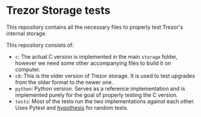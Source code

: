 # Trezor Storage tests

This repository contains all the necessary files to properly test Trezor's internal storage.

This repository consists of:

- `c`: The actual C version is implemented in the main `storage` folder, however we need some other accompanying files to build it on computer.
- `c0`: This is the older version of Trezor storage. It is used to test upgrades from the older format to the newer one.
- `python`: Python version. Serves as a reference implementation and is implemented purely for the goal of properly testing the C version.
- `tests`: Most of the tests run the two implementations against each other. Uses Pytest and [hypothesis](https://hypothesis.works) for random tests.
